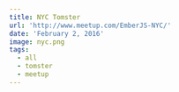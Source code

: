 ```yaml
---
title: NYC Tomster
url: 'http://www.meetup.com/EmberJS-NYC/'
date: 'February 2, 2016'
image: nyc.png
tags:
  - all
  - tomster
  - meetup
---
```

